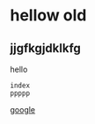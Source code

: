 hellow  old
===========

jjgfkgjdklkfg
-------------

hello

    index
    ppppp

[google](http://www.google.com)
